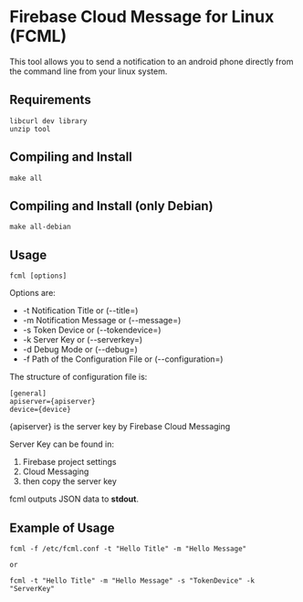 # Firebase Cloud Message for Linux (FCML)
This tool allows you to send a notification to an android phone directly from the command line from your linux system.

## Requirements
	libcurl dev library
	unzip tool

## Compiling and Install
	make all

## Compiling and Install (only Debian)
	make all-debian

## Usage
	fcml [options]

Options are:
* -t Notification Title or (--title=<str>)
* -m Notification Message or (--message=<str>)
* -s Token Device or (--tokendevice=<str>)
* -k Server Key or (--serverkey=<str>)
* -d Debug Mode or (--debug=<int>)
* -f Path of the Configuration File or (--configuration=<str>)

The structure of configuration file is:  

	[general]  
	apiserver={apiserver}  
	device={device}  
	
{apiserver} is the server key by Firebase Cloud Messaging

Server Key can be found in:

1. Firebase project settings
2. Cloud Messaging
3. then copy the server key

fcml outputs JSON data to **stdout**.

## Example of Usage
	fcml -f /etc/fcml.conf -t "Hello Title" -m "Hello Message"

	or

	fcml -t "Hello Title" -m "Hello Message" -s "TokenDevice" -k "ServerKey"
